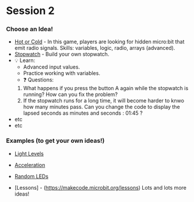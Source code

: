 # Session 2

### Choose an Idea!

* [Hot or Cold](https://makecode.microbit.org/projects/hot-or-cold) - In this game, players are looking for hidden micro:bit that emit radio signals. Skills: variables, logic, radio, arrays (advanced).
* [Stopwatch](/Instructions/Stopwatch/Stopwatch.md) - Build your own stopwatch.
* :bulb: Learn:
  * Advanced input values.
  * Practice working with variables.
  * :question: Questions:
  1. What happens if you press the button A again while the stopwatch is running? How can you fix the problem?
  2. If the stopwatch runs for a long time, it will become harder to knwo how many minutes pass. Can you change the code to display the lapsed seconds as minutes and seconds : 01:45 ?
* etc
* etc

### Examples (to get your own ideas!)

* [Light Levels](https://makecode.microbit.org/examples/plot-light-level)
* [Acceleration](https://makecode.microbit.org/examples/plot-acceleration)
* [Random LEDs](https://makecode.microbit.org/examples/rando)

* [Lessons] - (https://makecode.microbit.org/lessons) Lots and lots more ideas!
